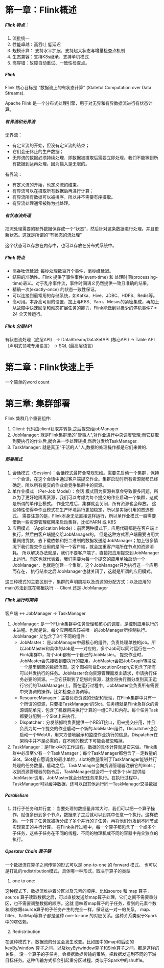 # 第一章：Flink概述

##### Flink 特点：

1. 流批统一
2. 性能卓越：高吞吐 低延迟
3. 规模计算： 支持水平扩展，支持超大状态与增量检查点机制
4. 生态兼容：支持K8s继承，支持单机模式
5. 高容错：故障自动重试、一致性检查点。

##### Flink 

Flink 核心目标是 “数据流上的有状态计算” (Stateful Computation over Data Streams).

Apache Flink 是一个分布式处理引擎，用于对无界和有界数据流进行有状态计算。

##### 有界流和无界流

无界流：
- 有定义流的开始，但没有定义流的结束；
- 它们会无休止的生产数据；
- 无界流的数据必须持续处理，即数据被摄取后需要立即处理。我们不能等到所有数据到达再处理，因为输入是无限的。

有界流：
- 有定义流的开始，也定义流的结束。
- 有界流可以在摄取所有数据后再进行计算；
- 有界流所有数据可以被排序，所以并不需要有序摄取。
- 有界流处理通常被称为批处理。

##### 有状态流处理

把流处理需要的额外数据保存成一个“状态”，然后针对这条数据进行处理，并且更新状态。这就是所谓的“有状态的流处理”

这个状态可以存放在内存中，也可以存放在分布式系统中。

##### Flink 特点

- 高吞吐低延迟: 每秒处理数百万个事件，毫秒级延迟。
- 结果的准确性。Flink 提供了事件事件(event-time) 和 处理时间(processing-time)语义。对于乱序事件流，事件时间语义仍然提供一致且准确的结果。
- 精确一次(exactly-once) 的状态一致性保证。
- 可以连接到最常用的存储系统，如Kafka、Hive、JDBC、HDFS、Redis等。
- 高可用。本身高可用的设置，加上与K8S、Yarn、Mesos的紧密集成，再加上从故障中快速回复和动态扩展任务的能力，Flink能做到以极少的停机事件7 * 24 全天候运行。


##### Flink 分层API

有状态流处理（底层API） -> DataStream/DataSetAPI (核心API) -> Table API （声明式领域专用语言） -> SQL (最高层语言) 


# 第二章：Flink快速上手

一个简单的word count

# 第三章: 集群部署

Flink 集群几个重要组件:

1. Client: 代码由client获取并转换,之后提交给jobManager
2. JobManager: 就是Flink集群里的"管事人",对作业进行中央调度管理;而它获取到要执行的作业后,就会进一步处理转换,然后分发给TaskManager.
3. TaskManager: 就是真正"干活的人"人,数据的处理操作都是它们来做的.

##### 部署模式

1. 会话模式（Session）：会话模式最符合常规思维。需要先启动一个集群，保持一个会话，在这个会话中通过客户端提交作业。集群启动时所有资源就都已经确定，所以所有提交的作业会竞争集群中的资源。
2. 单作业模式 （Per-Job Model）：会话 模式因为资源共享会导致很多问题，所以为了更好地隔离资源，我们可以考虑为每个提交的作业启动一个集群，这就是所谓的单作业模式。
作业完成后，集群就会关闭，所有资源也会释放。
这些特性使得单作业模式在生产环境运行更加稳定，所以是实际引用的首选模式。
需要注意的是，Flink本身无法直接这样运行，所以单作业模式一般需要借助一些资源管理框架来启动集群，比如YARN 或 K8S
3. 应用模式 （Application Mode）：前面两种模式下，应用代码都是在客户端上执行，然后由客户端提交给JobManager的。
但是这种方式客户端需要占用大量网络贷款，去下载依赖和把二进制的数据发送给JobManager；加上很多情况下我们提交作业用的是同一个客户端，就会加重客户端所在节点的资源消耗。
所以解决办法就是，我们不要客户端了，直接把应用提交到JobManager上运行。而这也就代表着，我们需要为每一个提交的应用单独启动一个JobManager，也就是创建一个集群。这个JobManager只为执行这一个应用而存在，
执行结束之后JobManager也就关闭了，这就是所谓的应用模式。

这三种模式的主要区别于，集群的声明周期以及资源的分配方式：以及应用的main方法到底在哪里执行 -- Client 还是 JobManager

##### Flink 运行时架构

客户端 <-> JobManager -> TaskManager

1. JobManager: 是一个FLink集群中任务管理和核心的调度，是控制应用执行的主进程。也就是说，每个应用都应该被唯一的JobManager所控制执行。
JobManager 又包含了3个不同的组件：
    - JobMaster： 是JobManager中最核心的组件，负责处理单独的job。所以JobMaster和具体的Job是一一对应的，多个Job可以同时运行在一个Flink集群中，每个Job都有一个自己的JobMaster。
                  提交作业时，JobMaster会先接收到要执行的应用。JobMaster会把JobGraph转换成一个屋里层面的数据流图，这个图被叫做ExecutionGraph,它包含了所有可以并发执行的任务。JobMaster会向资源管理器发出请求，申请执行任务必要的资源。一旦它获取到了足够的资源，就会将执行图分发到真正运行它们的TaskManager上。而在运行过程中，JobMaster会负责所有需要中央协调的操作，比如检查点协调等。
    - ResourceManager：主要负责资源的分配和管理，在Flink集群中只有一个所谓的资源，只要指TaskManager的Slot。任务槽就是Flink急群众的资源调配单元，包含了机器用来执行计算的一组CPU和内存。每个任务Task都要分配到一个Slot上来执行。
    - Dispatcher：分发器抓哟负责提供一个REST接口，用来提交应用，并且负责为每一个提交的作业启动一个新的JobMaster组件。Dispatcher也会启动一个WebUI，用来方便地展示和监控作业执行的信息。Dispatcher在架构中并不是必需的，在不同的模式下可能会被忽略掉。
2. TaskManager：是Flink中的工作进程，数据的具体计算就是它来做。Flink集群中必须至少有一个TaskManager；每个TaskManager都包含了一定数量的Slot。Slot是自愿调度的最小单位，slot的数量限制了TaskManager能够并行处理的任务数量。启动之后，TaskManager会向资源管理器注册它的Slots；收到资源管理器的指令后，TaskManager就会将一个或多个slot提供给JobMaster调用，JobMaster就会分配任务来执行。在执行过程中，TaskManager可以缓冲数据，还可以跟其他运行同一TaskManager交换数据


##### Parallelism

1. 并行子任务和并行度： 
当要处理的数据量非常大时，我们可以把一个算子操作，赋值多份到多个节点，数据来了之后就可以到其中任意一个执行。这样依赖，一个算子任务就被拆分成了多个并行的子任务，再将他们分发到不同节点
实现真正的并行计算。
在Flink执行过程中，每一个算子都包含了一个或多个子任务，这些子任务在不同的线程、不同的物理机或不同的容器中完全独立的执行。

##### Operator Chain 算子链

一个数据流在算子之间传输的形式可以是 one-to-one 的 forward 模式， 也可以是打乱的redistribution模式，具体哪一种形式，取决于算子的类型

1. one to one:

这种模式下，数据流维护着分区以及元素的顺序。比如source 和 map 算子，source  算子读取数据之后，可以直接发送给map算子处理，它们之间不需要重分区，也不需要调整数据的顺序。这就
意味着map算子的子任务，看到的元素个数和顺序跟source算子的子任务产生的完全一样，保证这一对一的关系。 map、filter、flatMap等算子都是这种 one-to-one 的对应关系。这种关系类似于Spark中的窄依赖。

2. Redistribution

在这种模式下，数据流的分区会发生改变。比如图中的map和后面的keyBy/window 算子之间，以及keyBy/window算子和Sink算子之间，都是这样的关系。
没一个算子的子任务，会根据数据传输的策略，把数据发送到不同的下游目标任务。这种传输方式都会引起重分区过程，类似于Spark中的shuffle。